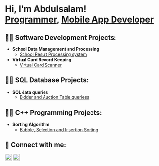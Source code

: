 <h1>Hi, I'm Abdulsalam! <br/><a href="https://github.com/BashLaw-Cyber">Programmer</a>, <a href="https://www.linkedin.com/in/bashir-abdulsalam-gmnse-aa2b18246/">Mobile App Developer</a></h1>

<h2>👨‍💻 Software Development Projects:</h2>

- <b>School Data Management and Processing</b>
  - [School Result Processing system](https://github.com/BashLaw-Cyber/ClassTeacher)
- <b>Virtual Card Record Keeping</b>
  - [Virtual Card Scanner](https://github.com/BashLaw-Cyber/Virtual_Card_Record)
      
<h2>👨‍💻 SQL Database Projects:</h2>

- <b>SQL data queries</b>
  - [Bidder and Auction Table queriess](https://github.com/BashLaw-Cyber/sql_data_queries)


<h2>👨‍💻 C++ Programming Projects:</h2>

- <b>Sorting Algorithm</b>
  - [Bubble, Selection and Insertion Sorting](https://github.com/BashLaw-Cyber/c-_sort_algo_code)
    
<h2> 🤳 Connect with me:</h2>

[<img align="left" alt="BashLaw | Twitter" width="22px" src="https://cdn.jsdelivr.net/npm/simple-icons@v3/icons/twitter.svg" />][twitter]
[<img align="left" alt="BashLaw | LinkedIn" width="22px" src="https://cdn.jsdelivr.net/npm/simple-icons@v3/icons/linkedin.svg" />][linkedin]

[twitter]: https://twitter.com/Bash_law_
[linkedin]: https://www.linkedin.com/in/bashir-abdulsalam-gmnse-aa2b18246/

<!--
**BashLaw-Cyber/BashLaw-Cyber** is a ✨ _special_ ✨ repository because its `README.md` (this file) appears on your GitHub profile.

Here are some ideas to get you started:

- 🔭 I’m currently working on ...
- 🌱 I’m currently learning ...
- 👯 I’m looking to collaborate on ...
- 🤔 I’m looking for help with ...
- 💬 Ask me about ...
- 📫 How to reach me: ...
- 😄 Pronouns: ...
- ⚡ Fun fact: ...
-->

